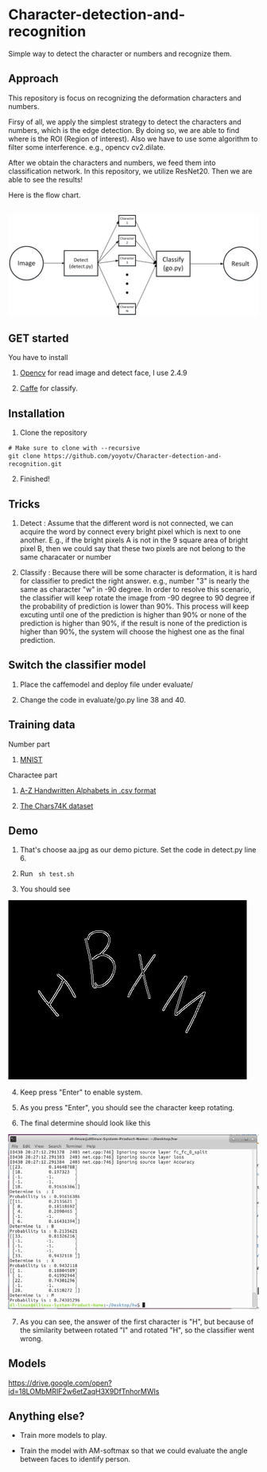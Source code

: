# Character-detection-and-recognition
Simple way to detect the character or numbers and recognize them.


## Approach 

This repository is focus on recognizing the deformation characters and numbers.

  Firsy of all, we apply the simplest strategy to detect the characters and numbers, which is the edge detection. By doing so, we are able to find where is the ROI (Region of interest). Also we have to use some algorithm to filter some interference. e.g., opencv cv2.dilate.
  
  After we obtain the characters and numbers, we feed them into classification network. In this repository, we utilize ResNet20. Then we are able to see the results!
  
Here is the flow chart.

   <img src="https://raw.githubusercontent.com/yoyotv/Character-detection-and-recognition/master/figures/cha.jpg" >
  
## GET started

You have to install

1. [Opencv](https://opencv.org/)  for read image and detect face, I use 2.4.9

2.  [Caffe](https://github.com/BVLC/caffe) for classify.

## Installation

1. Clone the repository
  ```Shell
  # Make sure to clone with --recursive
  git clone https://github.com/yoyotv/Character-detection-and-recognition.git
  ```

2. Finished!

## Tricks

1. Detect : Assume that the different word is not connected, we can acquire the word by connect every bright pixel which is next to one another. E.g., if the bright pixels A is not in the 9 square area of bright pixel B, then we could say that these two pixels are not belong to the same characater or number

2. Classify : Because there will be some character is deformation, it is hard for classifier to predict the right answer. e.g., number "3" is  nearly the same as character "w" in -90 degree. In order to resolve this scenario, the classifier will keep rotate the image from -90 degree to 90 degree if the probability of prediction is lower than 90%. This process will keep excuting until one of the prediction is higher than 90% or none of the prediction is higher than 90%, if the result is none of the prediction is higher than 90%, the system will choose the highest one as the final prediction.

## Switch the classifier model 

1. Place the caffemodel and deploy file under evaluate/

2. Change the code in evaluate/go.py line 38 and 40.

## Training data

Number part
1. [MNIST](http://yann.lecun.com/exdb/mnist/)

Charactee part
1. [A-Z Handwritten Alphabets in .csv format](https://www.kaggle.com/sachinpatel21/az-handwritten-alphabets-in-csv-format)

2. [The Chars74K dataset](http://www.ee.surrey.ac.uk/CVSSP/demos/chars74k/)

## Demo

1. That's choose aa.jpg as our demo picture. Set the code in detect.py line 6.

2. Run ``` sh test.sh```

3. You should see 

<img src="https://raw.githubusercontent.com/yoyotv/Character-detection-and-recognition/master/figures/edge.jpg" >

4. Keep press "Enter" to enable system.

5. As you press "Enter", you should see the character keep rotating.

6. The final determine should look like this
<img src="https://raw.githubusercontent.com/yoyotv/Character-detection-and-recognition/master/figures/result.JPG" >

7. As you can see, the answer of the first character is "H", but because of the similarity between rotated "I" and rotated "H", so the classifier went wrong.
## Models

https://drive.google.com/open?id=18LOMbMRIF2w6etZaqH3X9DfTnhorMWIs

## Anything else?

* Train more models to play.

* Train the model with AM-softmax so that we could evaluate the angle between faces to identify person.
